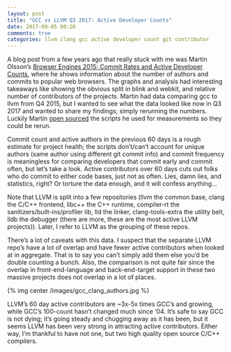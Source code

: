 ```yaml
---
layout: post
title: "GCC vs LLVM Q3 2017: Active Developer Counts"
date: 2017-09-05 00:20
comments: true
categories: llvm clang gcc active developer count git contributor
---
```

A blog post from a few years ago that really stuck with me was Martin Olsson’s
[Browser Engines 2015: Commit Rates and Active Developer Counts](https://mo.github.io/2015/11/04/browser-engines-active-developers-and-commit-rates.html),
where he shows information about the number of authors and commits to popular
web browsers.  The graphs and analysis had interesting takeaways like showing
the obvious split in blink and webkit, and relative number of contributors of
the projects.  Martin had data comparing gcc to llvm from Q4 2015, but I wanted
to see what the data looked like now in Q3 2017 and wanted to share my
findings; simply rerunning the numbers.  Luckily Martin
[open sourced](https://github.com/mo/git-source-metrics)
the scripts he used for measurements so they could be rerun.

Commit count and active authors in the previous 60 days is a rough estimate for
project health; the scripts don’t/can’t account for unique authors (same author
using different git commit info) and commit frequency is meaningless for
comparing developers that commit early and commit often, but let’s take a look.
Active contributors over 60 days cuts out folks who do commit to either code
bases, just not as often.  Lies, damn lies, and statistics, right? Or torture
the data enough, and it will confess anything...

Note that LLVM is split into a few repositories (llvm the common base, clang
the C/C++ frontend, libc++ the C++ runtime, compiler-rt the
sanitizers/built-ins/profiler lib, lld the linker, clang-tools-extra the
utility belt, lldb the debugger (there are more, these are the most active LLVM
projects)).  Later, I refer to LLVM as the grouping of these repos.

There’s a lot of caveats with this data.  I suspect that the separate LLVM
repo’s have a lot of overlap and have fewer active contributors when looked at
in aggregate.  That is to say you can’t simply add them else you’d be double
counting a bunch.  Also, the comparison is not quite fair since the overlap in
front-end-language and back-end-target support in these two massive projects
does not overlap in a lot of places.

{% img center /images/gcc_clang_authors.jpg %}

LLVM’s 60 day active contributors are ~3x-5x times GCC’s and growing, while
GCC’s 100-count hasn’t changed much since ‘04.  It’s safe to say GCC is not
dying; it’s going steady and chugging away as it has been, but it seems LLVM
has been very strong in attracting active contributors.  Either way, I’m
thankful to have not one, but two high quality open source C/C++ compilers.
